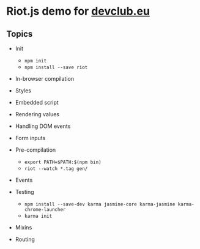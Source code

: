 Riot.js demo for [devclub.eu](http://devclub.eu)
================================================

## Topics

* Init

  * `npm init`
  * `npm install --save riot`

* In-browser compilation
* Styles
* Embedded script
* Rendering values
* Handling DOM events
* Form inputs

* Pre-compilation

  * `export PATH=$PATH:$(npm bin)`
  * `riot --watch *.tag gen/`

* Events

* Testing

  * `npm install --save-dev karma jasmine-core karma-jasmine karma-chrome-launcher`
  * `karma init`

* Mixins
* Routing

